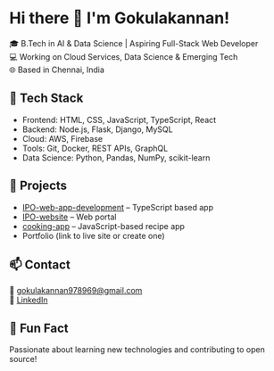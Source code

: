 # Hi there 👋 I'm Gokulakannan!

🎓 B.Tech in AI & Data Science | Aspiring Full-Stack Web Developer  
💻 Working on Cloud Services, Data Science & Emerging Tech  
🌐 Based in Chennai, India

## 🚀 Tech Stack
- Frontend: HTML, CSS, JavaScript, TypeScript, React
- Backend: Node.js, Flask, Django, MySQL
- Cloud: AWS, Firebase
- Tools: Git, Docker, REST APIs, GraphQL
- Data Science: Python, Pandas, NumPy, scikit-learn

## 📂 Projects
- [IPO-web-app-development](https://github.com/gokulakannan1619/IPO-web-app-development) – TypeScript based app
- [IPO-website](https://github.com/gokulakannan1619/IPO-website) – Web portal
- [cooking-app](https://github.com/gokulakannan1619/cooking-app) – JavaScript-based recipe app
- Portfolio (link to live site or create one)

## 📫 Contact
📧 gokulakannan978969@gmail.com  
🔗 [LinkedIn](https://www.linkedin.com/in/gokulakannan-p-4843b1356)

## 💬 Fun Fact
Passionate about learning new technologies and contributing to open source!
